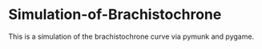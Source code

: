 # Simulation-of-Brachistochrone
This is a simulation of the brachistochrone curve via pymunk and pygame.
